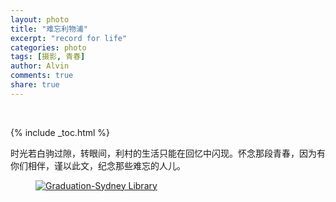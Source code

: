 ```yaml
---
layout: photo
title: "难忘利物浦"
excerpt: "record for life"
categories: photo
tags: [摄影, 青春]
author: Alvin
comments: true
share: true
---
```


&nbsp;  

{% include _toc.html %}

时光若白驹过隙，转眼间，利村的生活只能在回忆中闪现。怀念那段青春，因为有你们相伴，谨以此文，纪念那些难忘的人儿。
<figure >
<a href="{{ site.url }}/postimage/liverpool/1.png" title="Graduation-Sydney Library"><img src="{{ site.url }}/postimage/liverpool/1.png" alt="Graduation-Sydney Library"></a>

</figure>
&nbsp;   
&nbsp;  

<!-- 多说评论框 start -->
<div class="ds-thread" data-thread-key="photo" data-title="photo" ></div>
<!-- 多说评论框 end -->
<!-- 多说公共JS代码 start (一个网页只需插入一次) -->
<script type="text/javascript">
var duoshuoQuery = {short_name:"goaheadalvin"};
(function() {
var ds = document.createElement('script');
ds.type = 'text/javascript';ds.async = true;
ds.src = (document.location.protocol == 'https:' ? 'https:' : 'http:') + '//static.duoshuo.com/embed.js';
ds.charset = 'UTF-8';
(document.getElementsByTagName('head')[0] 
|| document.getElementsByTagName('body')[0]).appendChild(ds);
})();
</script>
<!-- 多说公共JS代码 end -->